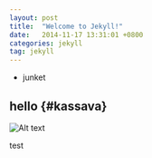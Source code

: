 ```yaml
---
layout: post
title:  "Welcome to Jekyll!"
date:   2014-11-17 13:31:01 +0800
categories: jekyll
tag: jekyll
---
```


* junket




hello				{#kassava}
------------------------

![Alt text](../images/images[8])





test


[jekyll]:      http://jekyllrb.com
[jekyll-gh]:   https://github.com/jekyll/jekyll
[jekyll-help]: https://github.com/jekyll/jekyll-help

